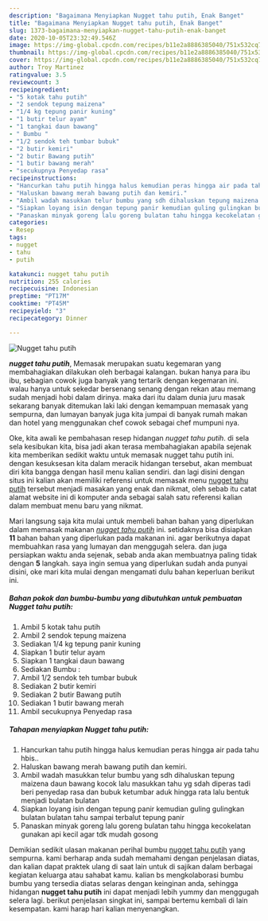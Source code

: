 ```yaml
---
description: "Bagaimana Menyiapkan Nugget tahu putih, Enak Banget"
title: "Bagaimana Menyiapkan Nugget tahu putih, Enak Banget"
slug: 1373-bagaimana-menyiapkan-nugget-tahu-putih-enak-banget
date: 2020-10-05T23:32:49.546Z
image: https://img-global.cpcdn.com/recipes/b11e2a8886385040/751x532cq70/nugget-tahu-putih-foto-resep-utama.jpg
thumbnail: https://img-global.cpcdn.com/recipes/b11e2a8886385040/751x532cq70/nugget-tahu-putih-foto-resep-utama.jpg
cover: https://img-global.cpcdn.com/recipes/b11e2a8886385040/751x532cq70/nugget-tahu-putih-foto-resep-utama.jpg
author: Troy Martinez
ratingvalue: 3.5
reviewcount: 3
recipeingredient:
- "5 kotak tahu putih"
- "2 sendok tepung maizena"
- "1/4 kg tepung panir kuning"
- "1 butir telur ayam"
- "1 tangkai daun bawang"
- " Bumbu "
- "1/2 sendok teh tumbar bubuk"
- "2 butir kemiri"
- "2 butir Bawang putih"
- "1 butir bawang merah"
- "secukupnya Penyedap rasa"
recipeinstructions:
- "Hancurkan tahu putih hingga halus kemudian peras hingga air pada tahu hbis.."
- "Haluskan bawang merah bawang putih dan kemiri."
- "Ambil wadah masukkan telur bumbu yang sdh dihaluskan tepung maizena daun bawang kocok lalu masukkan tahu yg sdah diperas tadi beri penyedap rasa dan bubuk ketumbar aduk hingga rata lalu bentuk menjadi bulatan bulatan"
- "Siapkan loyang isin dengan tepung panir kemudian guling gulingkan bulatan bulatan tahu sampai terbalut tepung panir"
- "Panaskan minyak goreng lalu goreng bulatan tahu hingga kecokelatan gunakan api kecil agar tdk mudah gosong"
categories:
- Resep
tags:
- nugget
- tahu
- putih

katakunci: nugget tahu putih 
nutrition: 255 calories
recipecuisine: Indonesian
preptime: "PT17M"
cooktime: "PT45M"
recipeyield: "3"
recipecategory: Dinner

---
```



![Nugget tahu putih](https://img-global.cpcdn.com/recipes/b11e2a8886385040/751x532cq70/nugget-tahu-putih-foto-resep-utama.jpg)

<b><i>nugget tahu putih</i></b>, Memasak merupakan suatu kegemaran yang membahagiakan dilakukan oleh berbagai kalangan. bukan hanya para ibu ibu, sebagian cowok juga banyak yang tertarik dengan kegemaran ini. walau hanya untuk sekedar bersenang senang dengan rekan atau memang sudah menjadi hobi dalam dirinya. maka dari itu dalam dunia juru masak sekarang banyak ditemukan laki laki dengan kemampuan memasak yang sempurna, dan lumayan banyak juga kita jumpai di banyak rumah makan dan hotel yang menggunakan chef cowok sebagai chef mumpuni nya.



Oke, kita awali ke pembahasan resep hidangan <i>nugget tahu putih</i>. di sela sela kesibukan kita, bisa jadi akan terasa membahagiakan apabila sejenak kita memberikan sedikit waktu untuk memasak nugget tahu putih ini. dengan kesuksesan kita dalam meracik hidangan tersebut, akan membuat diri kita bangga dengan hasil menu kalian sendiri. dan lagi disini dengan situs ini kalian akan memiliki referensi untuk memasak menu <u>nugget tahu putih</u> tersebut menjadi masakan yang enak dan nikmat, oleh sebab itu catat alamat website ini di komputer anda sebagai salah satu referensi kalian dalam membuat menu baru yang nikmat.


Mari langsung saja kita mulai untuk membeli bahan bahan yang diperlukan dalam memasak makanan <u><i>nugget tahu putih</i></u> ini. setidaknya bisa disiapkan <b>11</b> bahan bahan yang diperlukan pada makanan ini. agar berikutnya dapat membuahkan rasa yang lumayan dan menggugah selera. dan juga persiapkan waktu anda sejenak, sebab anda akan membuatnya paling tidak dengan <b>5</b> langkah. saya ingin semua yang diperlukan sudah anda punyai disini, oke mari kita mulai dengan mengamati dulu bahan keperluan berikut ini.

<!--inarticleads1-->

##### Bahan pokok dan bumbu-bumbu yang dibutuhkan untuk pembuatan Nugget tahu putih:

1. Ambil 5 kotak tahu putih
1. Ambil 2 sendok tepung maizena
1. Sediakan 1/4 kg tepung panir kuning
1. Siapkan 1 butir telur ayam
1. Siapkan 1 tangkai daun bawang
1. Sediakan  Bumbu :
1. Ambil 1/2 sendok teh tumbar bubuk
1. Sediakan 2 butir kemiri
1. Sediakan 2 butir Bawang putih
1. Sediakan 1 butir bawang merah
1. Ambil secukupnya Penyedap rasa




<!--inarticleads2-->

##### Tahapan menyiapkan Nugget tahu putih:

1. Hancurkan tahu putih hingga halus kemudian peras hingga air pada tahu hbis..
1. Haluskan bawang merah bawang putih dan kemiri.
1. Ambil wadah masukkan telur bumbu yang sdh dihaluskan tepung maizena daun bawang kocok lalu masukkan tahu yg sdah diperas tadi beri penyedap rasa dan bubuk ketumbar aduk hingga rata lalu bentuk menjadi bulatan bulatan
1. Siapkan loyang isin dengan tepung panir kemudian guling gulingkan bulatan bulatan tahu sampai terbalut tepung panir
1. Panaskan minyak goreng lalu goreng bulatan tahu hingga kecokelatan gunakan api kecil agar tdk mudah gosong




Demikian sedikit ulasan makanan perihal bumbu <u>nugget tahu putih</u> yang sempurna. kami berharap anda sudah memahami dengan penjelasan diatas, dan kalian dapat praktek ulang di saat lain untuk di sajikan dalam berbagai kegiatan keluarga atau sahabat kamu. kalian bs mengkolaborasi bumbu bumbu yang tersedia diatas selaras dengan keinginan anda, sehingga hidangan <b>nugget tahu putih</b> ini dapat menjadi lebih yummy dan menggugah selera lagi. berikut penjelasan singkat ini, sampai bertemu kembali di lain kesempatan. kami harap hari kalian menyenangkan.
